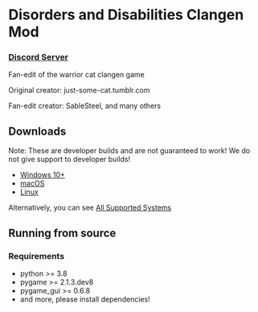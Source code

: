 # Disorders and Disabilities Clangen Mod 

### [Discord Server](https://discord.gg/ugXYkMZJCd)

Fan-edit of the warrior cat clangen game

Original creator: just-some-cat.tumblr.com

Fan-edit creator: SableSteel, and many others

## Downloads
Note: These are developer builds and are not guaranteed to work!
We do not give support to developer builds!
- [Windows 10+](https://nightly.link/Sparrow-Moon/clangen-disabilities-and-disorders-mod/workflows/build/development/Clangen_Win64_Windows10%2B)
- [macOS](https://nightly.link/Sparrow-Moon/clangen-disabilities-and-disorders-mod/workflows/build/development/Clangen_macOS64.dmg)
- [Linux](https://nightly.link/Sparrow-Moon/clangen-disabilities-and-disorders-mod/workflows/build/development/Clangen_Linux64_glibc2.35%2B.tar.xz)

Alternatively, you can see [All Supported Systems](https://nightly.link/Sparrow-Moon/clangen-disabilities-and-disorders-mod/workflows/build/development)

## Running from source
### Requirements
- python >= 3.8
- pygame >= 2.1.3.dev8
- pygame_gui >= 0.6.8
- and more, please install dependencies!
